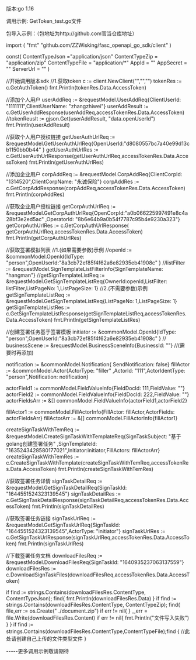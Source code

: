 版本:go 1.16

调用示例: GetToken_test.go文件

包导入示例：（包地址为http://github.com官当仓库地址）

import (
"fmt"
"github.com/ZZWisking/fasc_openapi_go_sdk/client"
)

const(
ContentTypeJson ="application/json"
ContentTypeZip = "application/zip"
ContentTypeFile = "application/*"
AppId = ""
AppSecret = ""
ServerUrl = ""
)

//开始调用版本sdk //1.获取token c := client.NewClient("","","")
tokenRes := c.GetAuthToken()
fmt.Println(tokenRes.Data.AccessToken)

//添加个人用户 userAddReq := &requestModel.UserAddReq{ClientUserId: "1111111",ClientUserName: "zhangzhiwei"} userAddResult :=
c.GetUserAddResponse(userAddReq,accessTokenRes.Data.AccessToken)
//tokenReuslt := gjson.Get(userAddResult, "data.openUserId")
fmt.Println(userAddResult)

//获取个人用户授权链接 getUserAuthUrlReq := &requestModel.GetUserAuthUrlReq{OpenUserId:"d8080557bc7a40e99d13cb1150bb0b44" }
getUserAuthUrlRes := c.GetUserAuthUrlResponse(getUserAuthUrlReq,accessTokenRes.Data.AccessToken)
fmt.Println(getUserAuthUrlRes)

//添加企业用户 corpAddReq := &requestModel.CorpAddReq{ClientCorpId: "1314520",ClientCorpName: "永诚保险"} corpAddRes :=
c.GetCorpAddResponse(corpAddReq,accessTokenRes.Data.AccessToken)
fmt.Println(corpAddRes)

//获取企业用户授权链接 getCorpAuthUrlReq := &requestModel.GetCorpAuthUrlReq{OpenCorpId:"a0b066225997491e8c4a28bf3e2ed5ac"
,OperatorId: "8b6e64b9a0b54f7787c95b4e9230a323"} getCorpAuthUrlRes := c.GetCorpAuthUrlResponse(
getCorpAuthUrlReq,accessTokenRes.Data.AccessToken)
fmt.Println(getCorpAuthUrlRes)

//获取签署模拟列表 //1.(如果需要参数)示例 //openId := &commonModel.OpenId{IdType: "person",OpenUserId:"8a3cb72ef85f4f62a6e82935eb41908c"
} //listFilter := &requestModel.SignTemplateListFilterInfo{SignTemplateName: "hangman"} //getSignTemplateListReq :=
&requestModel.GetSignTemplateListReq{OwnerId:openId,ListFilter: listFilter,ListPageNo: 1,ListPageSize: 1} //2.(不需要参数)示例
getSignTemplateListReq := &requestModel.GetSignTemplateListReq{ListPageNo: 1,ListPageSize: 1} getSignTemplateListRes :=
c.GetSignTemplateListResponse(getSignTemplateListReq,accessTokenRes.Data.AccessToken)
fmt.Println(getSignTemplateListRes)

//创建签署任务基于签署模板 initiator := &commonModel.OpenId{IdType: "person",OpenUserId:"8a3cb72ef85f4f62a6e82935eb41908c" } //
businessScene := &requestModel.BusinessSceneInfo{BusinessId: ""} //(需要时再添加)

notification := &commonModel.Notification{ SendNotification: false} fillActor := &commonModel.Actor{ActorType: "filler"
,ActorId: "111",ActorIdentType: "person",Notification: notification}

actorField1 := commonModel.FieldValueInfo{FieldDocId: 111,FieldValue: ""} actorField2 :=
commonModel.FieldValueInfo{FieldDocId: 222,FieldValue: ""} actorFieldsArr := &[]
commonModel.FieldValueInfo{actorField1,actorField2}

fillActor1 := commonModel.FillActorInfo{FillActor: fillActor,ActorFields: actorFieldsArr} fillActorArr := &[]
commonModel.FillActorInfo{fillActor1}

createSignTaskWithTemReq := &requestModel.CreateSignTaskWithTemplateReq{SignTaskSubject: "基于golang创建签署任务"
,SignTemplateId: "1635243428580177021",Initiator:initiator,FillActors: fillActorArr} createSignTaskWithTemRes :=
c.CreateSignTaskWithTemplate(createSignTaskWithTemReq,accessTokenRes.Data.AccessToken)
fmt.Println(createSignTaskWithTemRes)

//获取签署任务详情 signTaskDetailReq := &requestModel.GetSignTaskDetailReq{SignTaskId: "1644551524323139545"}
signTaskDetailRes := c.GetSignTaskDetailResponse(signTaskDetailReq,accessTokenRes.Data.AccessToken)
fmt.Println(signTaskDetailRes)

//获取签署任务链接 signTaskUrlReq := &requestModel.GetSignTaskUrlReq{SignTaskId: "1644551524323139545",ActorType: "initiator"}
signTaskUrlRes := c.GetSignTaskUrlResponse(signTaskUrlReq,accessTokenRes.Data.AccessToken)
fmt.Println(signTaskUrlRes)

//下载签署任务文档 downloadFilesReq := &requestModel.DownloadFilesReq{SignTaskId: "1640935237063137559"} downloadFilesRes :=
c.DownloadSignTaskFiles(downloadFilesReq,accessTokenRes.Data.AccessToken)

if find := strings.Contains(downloadFilesRes.ContentType, ContentTypeJson); find{ fmt.Println(downloadFilesRes.Data)
} if find := strings.Contains(downloadFilesRes.ContentType, ContentTypeZip); find{ file,err := os.Create("
./document.zip")
if err != nil{ }
_,err = file.Write(downloadFilesRes.Content)
if err != nil{ fmt.Println("文件写入失败")
} } if find := strings.Contains(downloadFilesRes.ContentType,ContentTypeFile);find { //此处请创建自己上传的文件类型文件 }

-----更多调用示例敬请期待

